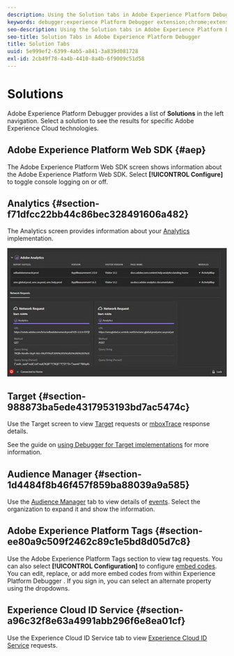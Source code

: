 ```yaml
---
description: Using the Solution tabs in Adobe Experience Platform Debugger
keywords: debugger;experience Platform Debugger extension;chrome;extension;summary;clear;requests;solutions;solution;information;analytics;target;audience manager;media optimizer;amo;id service
seo-description: Using the Solution tabs in Adobe Experience Platform Debugger 
seo-title: Solution Tabs in Adobe Experience Platform Debugger 
title: Solution Tabs
uuid: 5e999ef2-6399-4ab5-a841-3a839d081728
exl-id: 2cb49f78-4a4b-4410-8a4b-6f9009c51d58
---
```

# Solutions

Adobe Experience Platform Debugger provides a list of **Solutions** in the left navigation. Select a solution to see the results for specific Adobe Experience Cloud technologies.

## Adobe Experience Platform Web SDK {#aep}

The Adobe Experience Platform Web SDK screen shows information about the Adobe Experience Platform Web SDK. Select **[!UICONTROL Configure]** to toggle console logging on or off.

## Analytics {#section-f71dfcc22bb44c86bec328491606a482}

The Analytics screen provides information about your [Analytics](https://experienceleague.adobe.com/docs/analytics.html) implementation.

![](../images/analytics.jpg)

## Target {#section-988873ba5ede4317953193bd7ac5474c}

Use the Target screen to view [Target](https://experienceleague.adobe.com/docs/target/using/target-home.html) requests or [mboxTrace](https://experienceleague.adobe.com/docs/target/using/activities/troubleshoot-activities/content-trouble.html#section_256FCF7C14BB435BA2C68049EF0BA99E) response details.

See the guide on [using Debugger for Target implementations](./target.md) for more information.

## Audience Manager {#section-1d4484f8b46f457f859ba88039a9a585}

Use the [Audience Manager](https://experienceleague.adobe.com/docs/audience-manager/user-guide/aam-home.html) tab to view details of [events](https://experienceleague.adobe.com/docs/audience-manager/user-guide/api-and-sdk-code/dcs/dcs-event-calls/dcs-event-calls.html). Select the organization to expand it and show the information.

## Adobe Experience Platform Tags {#section-ee80a9c509f2462c89c1e5bd8d05d7c8}

Use the Adobe Experience Platform Tags section to view tag requests. You can also select **[!UICONTROL Configuration]** to configure [embed codes](../../tags/ui/publishing/environments.md#embed-code). You can edit, replace, or add more embed codes from within Experience Platform Debugger . If you sign in, you can select an alternate property using the dropdowns.

## Experience Cloud ID Service {#section-a96c32f8e63a4991abb296f6e8ea01cf}

Use the Experience Cloud ID Service tab to view [Experience Cloud ID Service](https://experienceleague.adobe.com/docs/id-service/using/home.html) requests.
